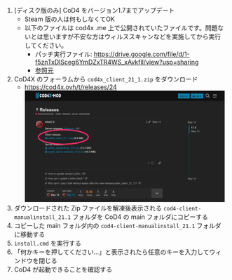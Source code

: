 1. [ディスク版のみ] CoD4 をバージョン1.7までアップデート
    - Steam 版の人は何もしなくてOK
    - 以下のファイルは cod4x .me 上で公開されていたファイルです。問題ないとは思いますが不安な方はウィルススキャンなどを実施してから実行してください。
        - パッチ実行ファイル: https://drive.google.com/file/d/1-f5znTxDlSceg6YmDZxTR4WS_xAvkflI/view?usp=sharing
        - [参照元](https://old.cod4x.ovh/index.php?/forums/topic/12-how-to-install-cod4x/)
2. CoD4X のフォーラムから `cod4x_client_21_1.zip` をダウンロード
    - https://cod4x.ovh/t/releases/24  
![Where to download cod4x client file](./cod4clientdownload.png)
3. ダウンロードされた Zip ファイルを解凍後表示される `cod4-client-manualinstall_21.1` フォルダを CoD4 の main フォルダにコピーする
4. コピーした main フォルダ内の `cod4-client-manualinstall_21.1` フォルダに移動する
5. `install.cmd` を実行する
6. 「何かキーを押してください...」と表示されたら任意のキーを入力してウィンドウを閉じる
7. CoD4 が起動できることを確認する
